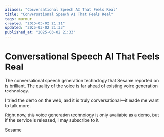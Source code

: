 ```yaml
---
aliases: "Conversational Speech AI That Feels Real"
title: "Conversational Speech AI That Feels Real"
tags: murmur
created: "2025-03-02 21:11"
updated: "2025-03-02 21:33"
published_at: "2025-03-02 21:33"
---
```

# Conversational Speech AI That Feels Real

The conversational speech generation technology that Sesame reported on is brilliant. The quality of the voice is far ahead of existing voice generation technology.

I tried the demo on the web, and it is truly conversational—it made me want to talk more.

Right now, this voice generation technology is only available as a demo, but if the service is released, I may subscribe to it.

[Sesame](https://www.sesame.com/)
